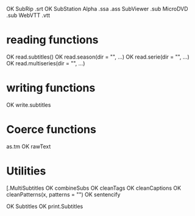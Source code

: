 
OK SubRip .srt
OK SubStation Alpha .ssa .ass
SubViewer .sub
MicroDVD .sub
WebVTT .vtt

# reading functions
OK read.subtitles()
OK read.season(dir = "", ...)
OK read.serie(dir = "", ...)
OK read.multiseries(dir = "", ...)

# writing functions
OK write.subtitles

# Coerce functions
as.tm
OK rawText

# Utilities
[.MultiSubtitles
OK combineSubs
OK cleanTags
OK cleanCaptions
OK cleanPatterns(x, patterns = "")
OK sentencify

OK Subtitles
OK print.Subtitles
